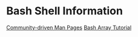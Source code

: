 # Bash Shell Information


[Community-driven Man Pages](https://github.com/tldr-pages/tldr)
[Bash Array Tutorial](https://www.thegeekstuff.com/2010/06/bash-array-tutorial/)
